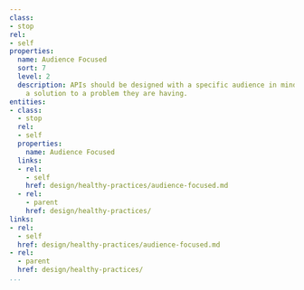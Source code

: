 ```yaml
---
class:
- stop
rel:
- self
properties:
  name: Audience Focused
  sort: 7
  level: 2
  description: APIs should be designed with a specific audience in mind, providing
    a solution to a problem they are having.
entities:
- class:
  - stop
  rel:
  - self
  properties:
    name: Audience Focused
  links:
  - rel:
    - self
    href: design/healthy-practices/audience-focused.md
  - rel:
    - parent
    href: design/healthy-practices/
links:
- rel:
  - self
  href: design/healthy-practices/audience-focused.md
- rel:
  - parent
  href: design/healthy-practices/
...
```

